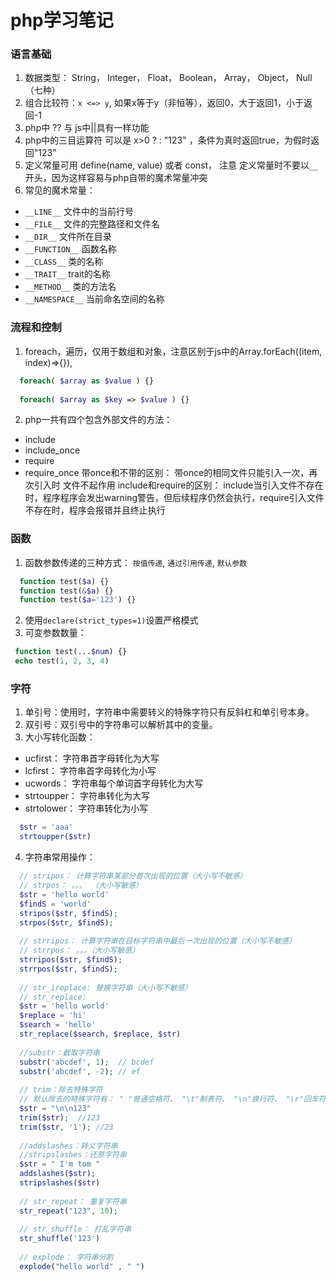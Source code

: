 # php学习笔记

### 语言基础

1. 数据类型： String， Integer， Float， Boolean， Array， Object， Null（七种）
2. 组合比较符：`x <=> y`, 如果x等于y（非恒等），返回0，大于返回1，小于返回-1
3. php中 ?? 与 js中||具有一样功能
4. php中的三目运算符 可以是 x>0 ? : "123" ，条件为真时返回true，为假时返回"123"
5. 定义常量可用 define(name, value) 或者 const， 注意 定义常量时不要以`__`开头，因为这样容易与php自带的魔术常量冲突
6. 常见的魔术常量：
  - `__LINE__` 文件中的当前行号
  - `__FILE__` 文件的完整路径和文件名
  - `__DIR__` 文件所在目录
  - `__FUNCTION__` 函数名称
  - `__CLASS__` 类的名称
  - `__TRAIT__` trait的名称
  - `__METHOD__` 类的方法名
  - `__NAMESPACE__` 当前命名空间的名称
  
### 流程和控制

1. foreach，遍历，仅用于数组和对象，注意区别于js中的Array.forEach((item, index)=>{}),
```php
  foreach( $array as $value ) {}
  
  foreach( $array as $key => $value ) {}
```
2. php一共有四个包含外部文件的方法：
  - include  
  - include_once
  - require
  - require_once
  带once和不带的区别： 带once的相同文件只能引入一次，再次引入时 文件不起作用
  include和require的区别： include当引入文件不存在时，程序程序会发出warning警告，但后续程序仍然会执行，require引入文件不存在时，程序会报错并且终止执行

### 函数

1. 函数参数传递的三种方式： `按值传递`, `通过引用传递`, `默认参数`
```php
  function test($a) {}
  function test(&$a) {}
  function test($a='123') {}
```
2. 使用`declare(strict_types=1)`设置严格模式
3. 可变参数数量：
```php
 function test(...$num) {}
 echo test(1, 2, 3, 4)
```

### 字符

1. 单引号：使用时，字符串中需要转义的特殊字符只有反斜杠和单引号本身。
2. 双引号：双引号中的字符串可以解析其中的变量。
3. 大小写转化函数：
  - ucfirst： 字符串首字母转化为大写
  - lcfirst： 字符串首字母转化为小写
  - ucwords： 字符串每个单词首字母转化为大写
  - strtoupper： 字符串转化为大写
  - strtolower： 字符串转化为小写
```php
  $str = 'aaa'
  strtoupper($str)
```
4. 字符串常用操作：
 ```php
   // stripos： 计算字符串某部分首次出现的位置（大小写不敏感）
   // strpos： 。。。 （大小写敏感）
   $str = 'hello world'
   $findS = 'world'
   stripos($str, $findS);
   strpos($str, $findS);
   
   // strripos： 计算字符串在目标字符串中最后一次出现的位置（大小写不敏感）
   // strrpos： 。。。（大小写敏感）
   strripos($str, $findS);
   strrpos($str, $findS);
   
   // str_ireplace: 替换字符串（大小写不敏感）
   // str_replace: 
   $str = 'hello world' 
   $replace = 'hi'
   $search = 'hello'
   str_replace($search, $replace, $str)
   
   //substr：截取字符串
   substr('abcdef', 1);  // bcdef
   substr('abcdef', -2); // ef
   
   // trim：除去特殊字符
   // 默认除去的特殊字符有： " "普通空格符、 "\t"制表符、 "\n"换行符、 "\r"回车符、 "\0"空字节符、 "\x0B"垂直制表符
   $str = "\n\n123"
   trim($str);  //123
   trim($str, '1'); //23
   
   //addslashes：转义字符串
   //stripslashes：还原字符串
   $str = " I'm tom "
   addslashes($str);
   stripslashes($str)
   
   // str_repeat： 重复字符串
   str_repeat("123", 10);
   
   // str_shuffle： 打乱字符串
   str_shuffle('123')
   
   // explode： 字符串分割
   explode("hello world" , " ")
   
 ```
